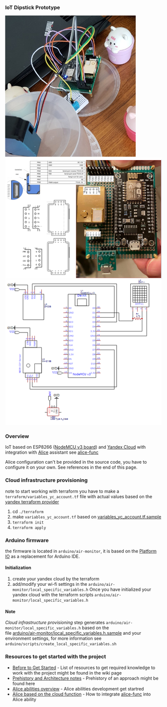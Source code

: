 ### IoT Dipstick Prototype
![breadboard](./media/prototype.png) ![breadboard](./media/air-monitor-breadboard.png) ![breadboard](./media/circuit-scheme-easyeda.png)

### Overview
IoT based on ESP8266 ([NodeMCU v3 board](http://www.nodemcu.com/index_cn.html)) and [Yandex Cloud](https://cloud.yandex.ru/) 
with integration with [Alice](https://yandex.ru/dev/dialogs/alice/doc/about.html)  assistant see [alice-func](terraform/cloud-functions/alice-func)

Alice configuration can't be provided in the source code, you have to configure it on your own. See references in the end of this page.

### Cloud infrastructure provisioning

note to start working with terraform you have to make a `terraform/variables_yc_account.tf`
file with actual values based on the [yandex terraform provider](https://registry.terraform.io/providers/yandex-cloud/yandex/latest/docs)

1. cd `./terraform`
1. make `variables_yc_account.tf` based on [variables_yc_account.tf.sample](terraform/variables_yc_account.tf)
1. `terraform init`
1. `terraform apply`

### Arduino firmware

the firmware is located in `arduino/air-monitor`, it is based on the [Platform IO](https://platformio.org/platformio-ide) as a replacement for Arduino IDE.

#### Initialization
1. create your yandex cloud by the terraform
1. add/modify your wi-fi settings in the `arduino/air-monitor/local_specific_variables.h` 
Once you have initialized your yandex cloud with the terraform scripts `arduino/air-monitor/local_specific_variables.h` 
#### Note
_Cloud infrastructure provisioning_ step generates `arduino/air-monitor/local_specific_variables.h` based on the   
file [arduino/air-monitor/local_specific_variables.h.sample](arduino/experements/air-monitor/local_specific_variables.h.sample)
and your environment settings, for more information see `arduino/scripts/create_local_specific_variables.sh`


### Resources to get started with the project
* [Before to Get Started](../../wiki/Before-to-Get-Started) - List of resources to get required knowledge to work with the project might be found in the wiki page
* [Prehistory and Architecture notes](../../wiki/Prehistory-and-Architecture-notes) - Prehistory of an approach might be found here
* [Alice abilities overview](https://yandex.ru/dev/dialogs/alice/doc/about.html) - Alice abilities development get startred
* [Alice based on the cloud function](https://yandex.ru/dev/dialogs/alice/doc/deploy-ycloud-function.html) - How to integrate [alice-func](terraform/cloud-functions/alice-func) into Alice ability
